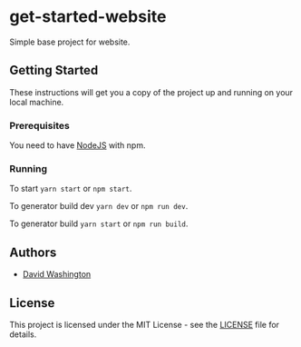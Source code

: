 # get-started-website

Simple base project for website.

## Getting Started

These instructions will get you a copy of the project up and running on your local machine.

### Prerequisites

You need to have [NodeJS](https://nodejs.org/en/) with npm.

### Running

To start `yarn start` or `npm start`.

To generator build dev `yarn dev` or `npm run dev`.

To generator build `yarn start` or `npm run build`.

## Authors

* [David Washington](https://github.com/DavidWashington833)

## License

This project is licensed under the MIT License - see the [LICENSE](LICENSE) file for details.
